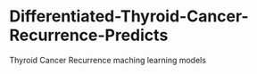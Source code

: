# Differentiated-Thyroid-Cancer-Recurrence-Predicts
Thyroid Cancer Recurrence maching learning models
